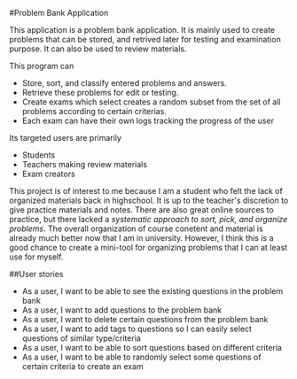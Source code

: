 #Problem Bank Application

This application is a problem bank application. It is mainly used to create problems that can be stored, and retrived later for testing and examination purpose. It can also be used to review materials.

This program can 
- Store, sort, and classify entered problems and answers. 
- Retrieve these problems for edit or testing. 
- Create exams which select creates a random subset from the set of all problems according to certain criterias. 
- Each exam can have their own logs tracking the progress of the user 

Its targeted users are primarily
- Students
- Teachers making review materials
- Exam creators

This project is of interest to me because I am a student who felt the lack of organized materials back in highschool. It is up to the teacher's discretion to give practice materials and notes.
There are also great online sources to practice, but there lacked a _systematic approach to sort, pick, and organize problems_. The overall organization of course conetent and material is already much better now that I am in university. However, I think this is a good chance to create a mini-tool for organizing problems that I can at least use for myself.

##User stories
- As a user, I want to be able to see the existing questions in the problem bank
- As a user, I want to add questions to the problem bank
- As a user, I want to delete certain questions from the problem bank
- As a user, I want to add tags to questions so I can easily select questions of similar type/criteria
- As a user, I want to be able to sort questions based on different criteria
- As a user, I want to be able to randomly select some questions of certain criteria to create an exam
